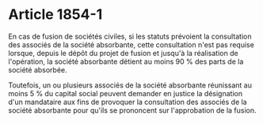 # Article 1854-1

En cas de fusion de sociétés civiles, si les statuts prévoient la consultation des associés de la société absorbante, cette consultation n'est pas requise lorsque, depuis le dépôt du projet de fusion et jusqu'à la réalisation de l'opération, la société absorbante détient au moins 90 % des parts de la société absorbée.

Toutefois, un ou plusieurs associés de la société absorbante réunissant au moins 5 % du capital social peuvent demander en justice la désignation d'un mandataire aux fins de provoquer la consultation des associés de la société absorbante pour qu'ils se prononcent sur l'approbation de la fusion.
